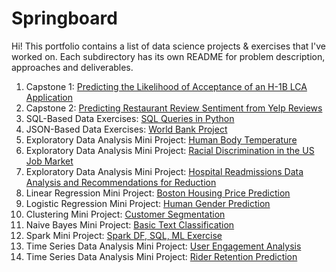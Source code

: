 # Springboard

Hi! This portfolio contains a list of data science projects & exercises that I've worked on.
Each subdirectory has its own README for problem description, approaches and deliverables.

1. Capstone 1: [Predicting the Likelihood of Acceptance of an H-1B LCA Application](https://github.com/sopaturi/Springboard/tree/master/Capstone%20%231:%20H1B%20Outcomes)
2. Capstone 2: [Predicting Restaurant Review Sentiment from Yelp Reviews](https://github.com/sopaturi/Springboard/tree/master/Capstone%20%232:%20Yelp%20Ratings)
3. SQL-Based Data Exercises: [SQL Queries in Python](https://github.com/sopaturi/Springboard/tree/master/SQL)
4. JSON-Based Data Exercises: [World Bank Project](https://github.com/sopaturi/Springboard/tree/master/JSON%20Based%20Data%20Exercise)
5. Exploratory Data Analysis Mini Project: [Human Body Temperature](https://github.com/sopaturi/Springboard/tree/master/Statistics%20Projects/Human%20Body%20Temperature)
6. Exploratory Data Analysis Mini Project: [Racial Discrimination in the US Job Market](https://github.com/sopaturi/Springboard/tree/master/Statistics%20Projects/US%20Job%20Market%20Discrimination)
7. Exploratory Data Analysis Mini Project: [Hospital Readmissions Data Analysis and Recommendations for Reduction](https://github.com/sopaturi/Springboard/tree/master/Statistics%20Projects/Hospital%20Readmission%20Rates)
8. Linear Regression Mini Project: [Boston Housing Price Prediction](https://github.com/sopaturi/Springboard/tree/master/Machine%20Learning%20Projects/Boston%20Housing%20Price%20Prediction)
9. Logistic Regression Mini Project: [Human Gender Prediction](https://github.com/sopaturi/Springboard/tree/master/Machine%20Learning%20Projects/Human%20Gender%20Prediction%20with%20Heights%20and%20Weights)
10. Clustering Mini Project: [Customer Segmentation](https://github.com/sopaturi/Springboard/tree/master/Machine%20Learning%20Projects/Customer%20Segmentation)
11. Naive Bayes Mini Project: [Basic Text Classification](https://github.com/sopaturi/Springboard/tree/master/Machine%20Learning%20Projects/Basic%20Text%20Classification)
12. Spark Mini Project: [Spark DF, SQL, ML Exercise](https://github.com/sopaturi/Springboard/tree/master/Spark)
13. Time Series Data Analysis Mini Project: [User Engagement Analysis](https://github.com/sopaturi/Springboard/tree/master/Time%20Series%20Data%20Analysis%20Mini%20Projects/User%20Engagement%20Data%20Analysis)
14. Time Series Data Analysis Mini Project: [Rider Retention Prediction](https://github.com/sopaturi/Springboard/tree/master/Time%20Series%20Data%20Analysis%20Mini%20Projects/Rider%20Retention%20Prediction)
